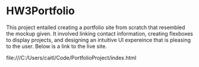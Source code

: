 # HW3Portfolio

This project entailed creating a portfolio site from scratch that resembled the mockup given. It involved linking contact information, creating flexboxes to display projects, and designing an intuitive UI expereince that is pleasing to the user. Below is a link to the live site.

file:///C:/Users/caitl/Code/PortfolioProject/index.html
